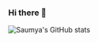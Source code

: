 ### Hi there 👋

![Saumya's GitHub stats](https://github-readme-stats.vercel.app/api?username=saumyasarkar11&count_private=true&show_icons=true&theme=radical&hide=stars&count_private=true)

<!--
**saumyasarkar11/saumyasarkar11** is a ✨ _special_ ✨ repository because its `README.md` (this file) appears on your GitHub profile.

Here are some ideas to get you started:

- 🔭 I’m currently working on ...
- 🌱 I’m currently learning ...
- 👯 I’m looking to collaborate on ...
- 🤔 I’m looking for help with ...
- 💬 Ask me about ...
- 📫 How to reach me: ...
- 😄 Pronouns: ...
- ⚡ Fun fact: ...
-->
